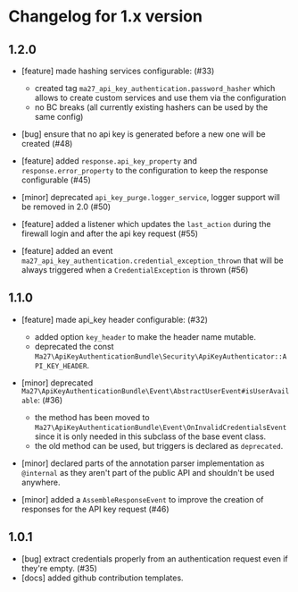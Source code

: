 # Changelog for 1.x version

## 1.2.0

- [feature] made hashing services configurable: (#33)
  - created tag `ma27_api_key_authentication.password_hasher` which allows to create custom services and use them via the configuration
  - no BC breaks (all currently existing hashers can be used by the same config)

- [bug] ensure that no api key is generated before a new one will be created (#48)

- [feature] added `response.api_key_property` and `response.error_property` to the configuration to keep the response configurable (#45)

- [minor] deprecated `api_key_purge.logger_service`, logger support will be removed in 2.0 (#50)

- [feature] added a listener which updates the `last_action` during the firewall login and after the api key request (#55)

- [feature] added an event `ma27_api_key_authentication.credential_exception_thrown` that will be always triggered when a `CredentialException` is thrown (#56)

## 1.1.0

- [feature] made api_key header configurable: (#32)
  - added option `key_header` to make the header name mutable.
  - deprecated the const `Ma27\ApiKeyAuthenticationBundle\Security\ApiKeyAuthenticator::API_KEY_HEADER`.

- [minor] deprecated `Ma27\ApiKeyAuthenticationBundle\Event\AbstractUserEvent#isUserAvailable`: (#36)
  - the method has been moved to `Ma27\ApiKeyAuthenticationBundle\Event\OnInvalidCredentialsEvent` since it is only needed in this subclass of the base event class.
  - the old method can be used, but triggers is declared as `deprecated`.

- [minor] declared parts of the annotation parser implementation as `@internal` as they aren't part of the public API and shouldn't be used anywhere.

- [minor] added a `AssembleResponseEvent` to improve the creation of responses for the API key request (#46)

## 1.0.1

- [bug] extract credentials properly from an authentication request even if they're empty. (#35)
- [docs] added github contribution templates.
